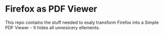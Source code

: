 # Firefox as PDF Viewer
This repo contains the stuff needed to esaly transform Firefox into a Simple PDF Viewer - It hides all unnesicery ellements.
